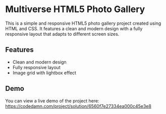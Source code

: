 
# Multiverse HTML5 Photo Gallery

This is a simple and responsive HTML5 photo gallery project created using HTML and CSS. It features a clean and modern design with a fully responsive layout that adapts to different screen sizes.

## Features

* Clean and modern design
* Fully responsive layout
* Image grid with lightbox effect

## Demo

You can view a live demo of the project here:
https://codedamn.com/project/solution/6560f7e27334ea000c45e3e8
